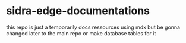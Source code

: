 # sidra-edge-documentations
this repo is just a temporarily docs ressources using mdx but be gonna changed later to the main repo or make database tables for it
